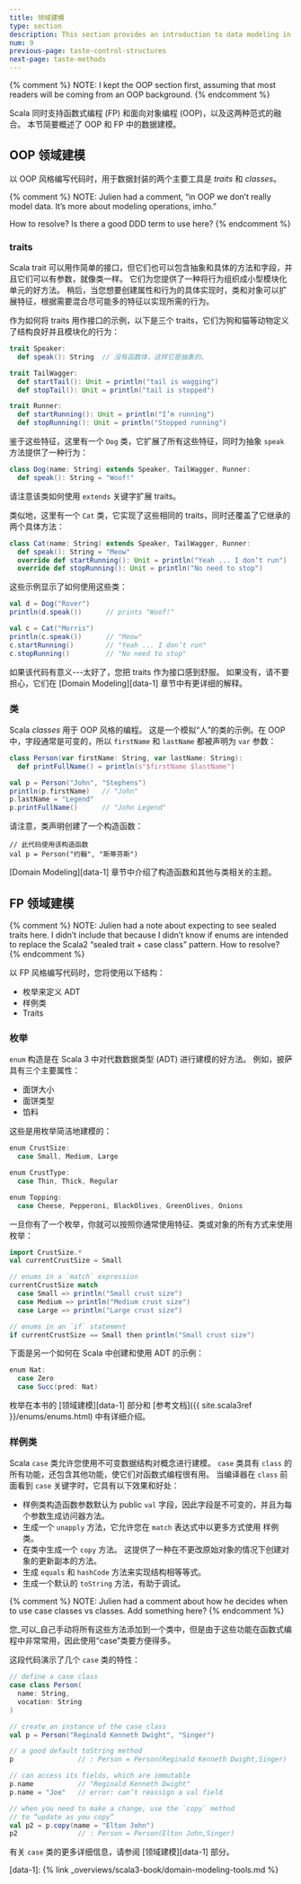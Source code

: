 ```yaml
---
title: 领域建模
type: section
description: This section provides an introduction to data modeling in Scala 3.
num: 9
previous-page: taste-control-structures
next-page: taste-methods
---
```



{% comment %}
NOTE: I kept the OOP section first, assuming that most readers will be coming from an OOP background.
{% endcomment %}

Scala 同时支持函数式编程 (FP) 和面向对象编程 (OOP)，以及这两种范式的融合。
本节简要概述了 OOP 和 FP 中的数据建模。

## OOP 领域建模

以 OOP 风格编写代码时，用于数据封装的两个主要工具是 _traits_ 和 _classes_。

{% comment %}
NOTE: Julien had a comment, “in OOP we don’t really model data.
It’s more about modeling operations, imho.”

How to resolve? Is there a good DDD term to use here?
{% endcomment %}

### traits

Scala trait 可以用作简单的接口，但它们也可以包含抽象和具体的方法和字段，并且它们可以有参数，就像类一样。
它们为您提供了一种将行为组织成小型模块化单元的好方法。
稍后，当您想要创建属性和行为的具体实现时，类和对象可以扩展特征，根据需要混合尽可能多的特征以实现所需的行为。

作为如何将 traits 用作接口的示例，以下是三个 traits，它们为狗和猫等动物定义了结构良好并且模块化的行为：

```scala
trait Speaker:
  def speak(): String  // 没有函数体，这样它是抽象的。

trait TailWagger:
  def startTail(): Unit = println("tail is wagging")
  def stopTail(): Unit = println("tail is stopped")

trait Runner:
  def startRunning(): Unit = println("I’m running")
  def stopRunning(): Unit = println("Stopped running")
```

鉴于这些特征，这里有一个 `Dog` 类，它扩展了所有这些特征，同时为抽象 `speak` 方法提供了一种行为：

```scala
class Dog(name: String) extends Speaker, TailWagger, Runner:
  def speak(): String = "Woof!"
```

请注意该类如何使用 `extends` 关键字扩展 traits。

类似地，这里有一个 `Cat` 类，它实现了这些相同的 traits，同时还覆盖了它继承的两个具体方法：

```scala
class Cat(name: String) extends Speaker, TailWagger, Runner:
  def speak(): String = "Meow"
  override def startRunning(): Unit = println("Yeah ... I don’t run")
  override def stopRunning(): Unit = println("No need to stop")
```

这些示例显示了如何使用这些类：

```scala
val d = Dog("Rover")
println(d.speak())      // prints "Woof!"

val c = Cat("Morris")
println(c.speak())      // "Meow"
c.startRunning()        // "Yeah ... I don’t run"
c.stopRunning()         // "No need to stop"
```

如果该代码有意义---太好了，您把 traits 作为接口感到舒服。
如果没有，请不要担心，它们在 [Domain Modeling][data-1] 章节中有更详细的解释。

### 类

Scala _classes_ 用于 OOP 风格的编程。
这是一个模拟“人”的类的示例。在 OOP 中，字段通常是可变的，所以 `firstName` 和 `lastName` 都被声明为 `var` 参数：

```scala
class Person(var firstName: String, var lastName: String):
  def printFullName() = println(s"$firstName $lastName")

val p = Person("John", "Stephens")
println(p.firstName)   // "John"
p.lastName = "Legend"
p.printFullName()      // "John Legend"
```

请注意，类声明创建了一个构造函数：

```斯卡拉
// 此代码使用该构造函数
val p = Person("约翰", "斯蒂芬斯")
```

[Domain Modeling][data-1] 章节中介绍了构造函数和其他与类相关的主题。

## FP 领域建模

{% comment %}
NOTE: Julien had a note about expecting to see sealed traits here.
I didn’t include that because I didn’t know if enums are intended
to replace the Scala2 “sealed trait + case class” pattern. How to resolve?
{% endcomment %}

以 FP 风格编写代码时，您将使用以下结构：

- 枚举来定义 ADT
- 样例类
- Traits

### 枚举

`enum` 构造是在 Scala 3 中对代数数据类型 (ADT) 进行建模的好方法。
例如，披萨具有三个主要属性：

- 面饼大小
- 面饼类型
- 馅料

这些是用枚举简洁地建模的：

```scala
enum CrustSize:
  case Small, Medium, Large

enum CrustType:
  case Thin, Thick, Regular

enum Topping:
  case Cheese, Pepperoni, BlackOlives, GreenOlives, Onions
```

一旦你有了一个枚举，你就可以按照你通常使用特征、类或对象的所有方式来使用枚举：

```scala
import CrustSize.*
val currentCrustSize = Small

// enums in a `match` expression
currentCrustSize match
  case Small => println("Small crust size")
  case Medium => println("Medium crust size")
  case Large => println("Large crust size")

// enums in an `if` statement
if currentCrustSize == Small then println("Small crust size")
```

下面是另一个如何在 Scala 中创建和使用 ADT 的示例：

```scala
enum Nat:
  case Zero
  case Succ(pred: Nat)
```

枚举在本书的 [领域建模][data-1] 部分和 [参考文档]({{ site.scala3ref }}/enums/enums.html) 中有详细介绍。

### 样例类

Scala `case` 类允许您使用不可变数据结构对概念进行建模。
`case` 类具有 `class` 的所有功能，还包含其他功能，使它们对函数式编程很有用。
当编译器在 `class` 前面看到 `case` 关键字时，它具有以下效果和好处：

- 样例类构造函数参数默认为 public `val` 字段，因此字段是不可变的，并且为每个参数生成访问器方法。
- 生成一个 `unapply` 方法，它允许您在 `match` 表达式中以更多方式使用 样例类。
- 在类中生成一个 `copy` 方法。
  这提供了一种在不更改原始对象的情况下创建对象的更新副本的方法。
- 生成 `equals` 和 `hashCode` 方法来实现结构相等等式。
- 生成一个默认的 `toString` 方法，有助于调试。

{% comment %}
NOTE: Julien had a comment about how he decides when to use case classes vs classes. Add something here?
{% endcomment %}

您_可以_自己手动将所有这些方法添加到一个类中，但是由于这些功能在函数式编程中非常常用，因此使用“case”类要方便得多。

这段代码演示了几个 `case` 类的特性：

```scala
// define a case class
case class Person(
  name: String,
  vocation: String
)

// create an instance of the case class
val p = Person("Reginald Kenneth Dwight", "Singer")

// a good default toString method
p                // : Person = Person(Reginald Kenneth Dwight,Singer)

// can access its fields, which are immutable
p.name           // "Reginald Kenneth Dwight"
p.name = "Joe"   // error: can’t reassign a val field

// when you need to make a change, use the `copy` method
// to “update as you copy”
val p2 = p.copy(name = "Elton John")
p2               // : Person = Person(Elton John,Singer)
```

有关 `case` 类的更多详细信息，请参阅 [领域建模][data-1] 部分。

[data-1]: {% link _overviews/scala3-book/domain-modeling-tools.md %}
